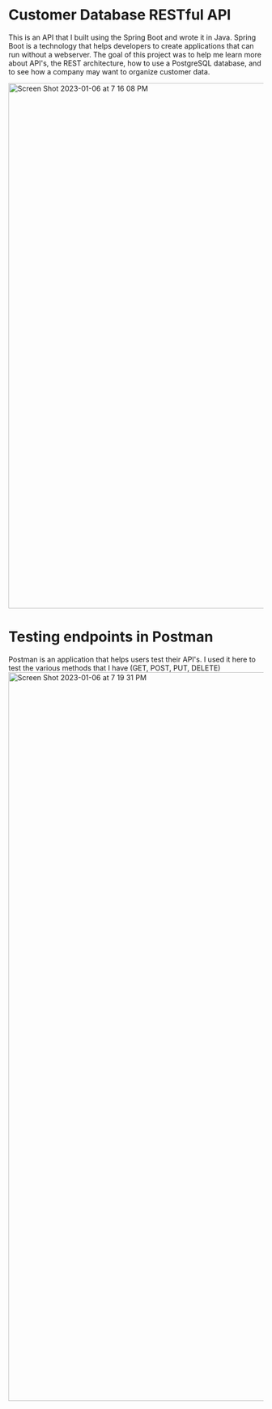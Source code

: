 # Customer Database RESTful API
This is an API that I built using the Spring Boot and wrote it in Java. Spring Boot is a technology that helps developers to create applications that can run without a webserver. The goal of this project was to help me learn more about API's, the REST architecture, how to use a PostgreSQL database, and to see how a company may want to organize customer data.

<img width="1038" alt="Screen Shot 2023-01-06 at 7 16 08 PM" src="https://user-images.githubusercontent.com/46404712/211120979-45b44b04-ef4e-4ad0-9441-deae38b143fd.png">


# Testing endpoints in Postman
Postman is an application that helps users test their API's. I used it here to test the various methods that I have (GET, POST, PUT, DELETE)
<img width="1440" alt="Screen Shot 2023-01-06 at 7 19 31 PM" src="https://user-images.githubusercontent.com/46404712/211121192-c1ffcb29-aaee-4015-81ba-390f4f0f45a6.png">
